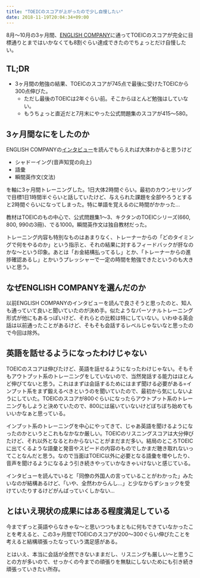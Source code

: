 ```yaml
---
title: "TOEICのスコアが上がったので少し自慢したい"
date: 2018-11-19T20:04:34+09:00
---
```


8月〜10月の3ヶ月間、[ENGLISH COMPANY](https://englishcompany.jp/)に通ってTOEICのスコアが完全に目標通りとまではいかなくても8割ぐらい達成できたのでちょっとだけ自慢したい。

## TL;DR

- 3ヶ月間の勉強の結果、TOEICのスコアが745点で最後に受けたTOEICから300点伸びた。
  - ただし最後のTOEICは2年ぐらい前。そこからほとんど勉強はしていない。 
  - もうちょっと直近だと7月末にやった公式問題集のスコアが415〜580。

## 3ヶ月間なにをしたのか

ENGLISH COMPANYの[インタビュー](https://englishcompany.jp/interviews/)を読んでもらえれば大体わかると思うけど

- シャドーイング(音声知覚の向上)
- 語彙
- 瞬間英作文(文法)

 を軸に3ヶ月間トレーニングした。1日大体2時間ぐらい。最初のカウンセリングで目標1日1時間半ぐらいと話していたけど、与えられた課題を全部やろうとすると2時間ぐらいになってしまった。特に単語を覚えるのに時間がかかった…

 教材はTOEICのもの中心で、公式問題集1〜3、キクタンのTOEICシリーズ(660, 800, 990の3冊)、でる1000。瞬間英作文は独自教材だった。

 トレーニング内容も特別なものはあまりなく、トレーナーからの「どのタイミングで何をやるのか」という指示と、それの結果に対するフィードバックが肝なのかな〜という印象。あとは「お金結構払ってるし」とか、「トレーナーからの進捗確認あるし」とかいうプレッシャーで一定の時間を勉強できたというのも大きいと思う。
## なぜENGLISH COMPANYを選んだのか

 以前ENGLISH COMPANYのインタビューを読んで良さそうと思ったのと、知人も通っていて良いと聞いていたのが決め手。似たようなパーソナルトレーニング形式が他にもあるっぽいけど、それらとの比較は特にしていない。いわゆる英会話は以前通ったことがあるけど、そもそも会話するレベルじゃないなと思ったので今回は除外。

## 英語を話せるようになったわけじゃない

 TOEICのスコアは伸びたけど、英語を話せるようになったわけじゃない。そもそもアウトプット系のトレーニングをしていないので、当然発話する能力はほとんど伸びてないと思う。これはまずは会話するためにはまず聞ける必要がある=インプット系をまず鍛えるべきというのを聞いていたので、最初から気にしないようにしていた。TOEICのスコアが800ぐらいになったらアウトプット系のトレーニングもしようと決めていたので、800には届いていないけどぼちぼち始めてもいいかなぁと思っている。

 インプット系のトレーニングを中心にやってきて、じゃあ英語を聞けるようになったのかというとこれもなかなか厳しい。TOEICのリスニングスコアは大分伸びたけど、それ以外となるとわからないことがまだまだ多い。結局のところTOEICに出てくるような語彙と発音やスピードの内容のものでしかまだ聴き取れないってことなんだと思う。なので当面はTOEIC以外に必要となる語彙を増やしたり、音声を聞けるようになるよう引き続きやっていかなきゃいけないと感じている。

 インタビューを読んでいると「同僚の外国人の言っていることがわかった」みたいなのが結構あるけど、「いや、全然わからんし…」と少なからずショックを受けていたりするけどがんばっていくしかない…

## とはいえ現状の成果にはある程度満足している

 今までずっと英語やらなきゃな〜と思いつつもまともに何もできていなかったことを考えると、この3ヶ月間でTOEICのスコアが200〜300ぐらい伸びたことを考えると結構頑張ったなっていう満足感がある。

 とはいえ、本当に会話が全然できないままだし、リスニングも厳しい〜と思うことの方が多いので、せっかくの今までの頑張りを無駄にしないためにも引き続き頑張っていきたい所存。